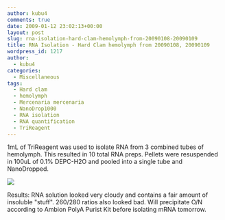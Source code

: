 ```yaml
---
author: kubu4
comments: true
date: 2009-01-12 23:02:13+00:00
layout: post
slug: rna-isolation-hard-clam-hemolymph-from-20090108-20090109
title: RNA Isolation - Hard Clam hemolymph from 20090108, 20090109
wordpress_id: 1217
author:
  - kubu4
categories:
  - Miscellaneous
tags:
  - Hard clam
  - hemolymph
  - Mercenaria mercenaria
  - NanoDrop1000
  - RNA isolation
  - RNA quantification
  - TriReagent
---
```


1mL of TriReagent was used to isolate RNA from 3 combined tubes of hemolymph. This resulted in 10 total RNA preps. Pellets were resuspended in 100uL of 0.1% DEPC-H2O and pooled into a single tube and NanoDropped.

![](https://eagle.fish.washington.edu/Arabidopsis/RNA%20Spec%20Readings/20090112%20RNA%20SJW.jpg)

Results: RNA solution looked very cloudy and contains a fair amount of insoluble "stuff". 260/280 ratios also looked bad. Will precipitate O/N according to Ambion PolyA Purist Kit before isolating mRNA tomorrow.
